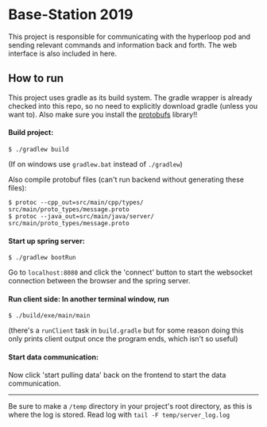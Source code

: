 # Base-Station 2019

This project is responsible for communicating with the hyperloop pod and sending relevant commands and information back and forth. The web interface is also included in here.

## How to run
This project uses gradle as its build system. The gradle wrapper is already checked into this repo, so no need to explicitly download gradle (unless you want to). Also make sure you install the [protobufs](https://github.com/protocolbuffers/protobuf) library!! 

#### Build project:
```
$ ./gradlew build
```
(If on windows use `gradlew.bat` instead of `./gradlew`)

Also compile protobuf files (can't run backend without generating these files):
```
$ protoc --cpp_out=src/main/cpp/types/ src/main/proto_types/message.proto
$ protoc --java_out=src/main/java/server/ src/main/proto_types/message.proto
```

#### Start up spring server:
```
$ ./gradlew bootRun
```

Go to `localhost:8080` and click the 'connect' button to start the websocket connection between the browser and the spring server.

#### Run client side: In another terminal window, run
```
$ ./build/exe/main/main
```
(there's a `runClient` task in `build.gradle` but for some reason doing this only prints client output once the program ends, which isn't so useful)

#### Start data communication:
Now click 'start pulling data' back on the frontend to start the data communication.

---

Be sure to make a `/temp` directory in your project's root directory, as this is where the log is stored. Read log with `tail -F temp/server_log.log`
